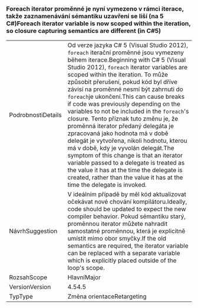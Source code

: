 ### <a name="foreach-iterator-variable-is-now-scoped-within-the-iteration-so-closure-capturing-semantics-are-different-in-c5"></a><span data-ttu-id="909b9-101">Foreach iterator proměnné je nyní vymezeno v rámci iterace, takže zaznamenávání sémantiku uzavření se liší (na 5 C#)</span><span class="sxs-lookup"><span data-stu-id="909b9-101">Foreach iterator variable is now scoped within the iteration, so closure capturing semantics are different (in C#5)</span></span>

|   |   |
|---|---|
|<span data-ttu-id="909b9-102">Podrobnosti</span><span class="sxs-lookup"><span data-stu-id="909b9-102">Details</span></span>|<span data-ttu-id="909b9-103">Od verze jazyka C# 5 (Visual Studio 2012), <code>foreach</code> iterační proměnné jsou vymezeny během iterace.</span><span class="sxs-lookup"><span data-stu-id="909b9-103">Beginning with C# 5 (Visual Studio 2012), <code>foreach</code> iterator variables are scoped within the iteration.</span></span> <span data-ttu-id="909b9-104">To může způsobit přerušení, pokud kód byl dříve závisí na proměnné nesmí být zahrnuti do <code>foreach</code>je ukončení.</span><span class="sxs-lookup"><span data-stu-id="909b9-104">This can cause breaks if code was previously depending on the variables to not be included in the <code>foreach</code>'s closure.</span></span> <span data-ttu-id="909b9-105">Tento příznak tuto změnu je, že proměnná iterator předaný delegáta je zpracovaná jako hodnota má v době delegát je vytvořena, nikoli hodnotu, kterou má v době, kdy je vyvolán delegát.</span><span class="sxs-lookup"><span data-stu-id="909b9-105">The symptom of this change is that an iterator variable passed to a delegate is treated as the value it has at the time the delegate is created, rather than the value it has at the time the delegate is invoked.</span></span>|
|<span data-ttu-id="909b9-106">Návrh</span><span class="sxs-lookup"><span data-stu-id="909b9-106">Suggestion</span></span>|<span data-ttu-id="909b9-107">V ideálním případě by měl kód aktualizovat očekávat nové chování kompilátoru.</span><span class="sxs-lookup"><span data-stu-id="909b9-107">Ideally, code should be updated to expect the new compiler behavior.</span></span> <span data-ttu-id="909b9-108">Pokud sémantiku starý, proměnnou iterator můžete nahradit samostatné proměnnou, která je explicitně umístit mimo obor smyčky.</span><span class="sxs-lookup"><span data-stu-id="909b9-108">If the old semantics are required, the iterator variable can be replaced with a separate variable which is explicitly placed outside of the loop's scope.</span></span>|
|<span data-ttu-id="909b9-109">Rozsah</span><span class="sxs-lookup"><span data-stu-id="909b9-109">Scope</span></span>|<span data-ttu-id="909b9-110">Hlavní</span><span class="sxs-lookup"><span data-stu-id="909b9-110">Major</span></span>|
|<span data-ttu-id="909b9-111">Version</span><span class="sxs-lookup"><span data-stu-id="909b9-111">Version</span></span>|<span data-ttu-id="909b9-112">4.5</span><span class="sxs-lookup"><span data-stu-id="909b9-112">4.5</span></span>|
|<span data-ttu-id="909b9-113">Typ</span><span class="sxs-lookup"><span data-stu-id="909b9-113">Type</span></span>|<span data-ttu-id="909b9-114">Změna orientace</span><span class="sxs-lookup"><span data-stu-id="909b9-114">Retargeting</span></span>|

